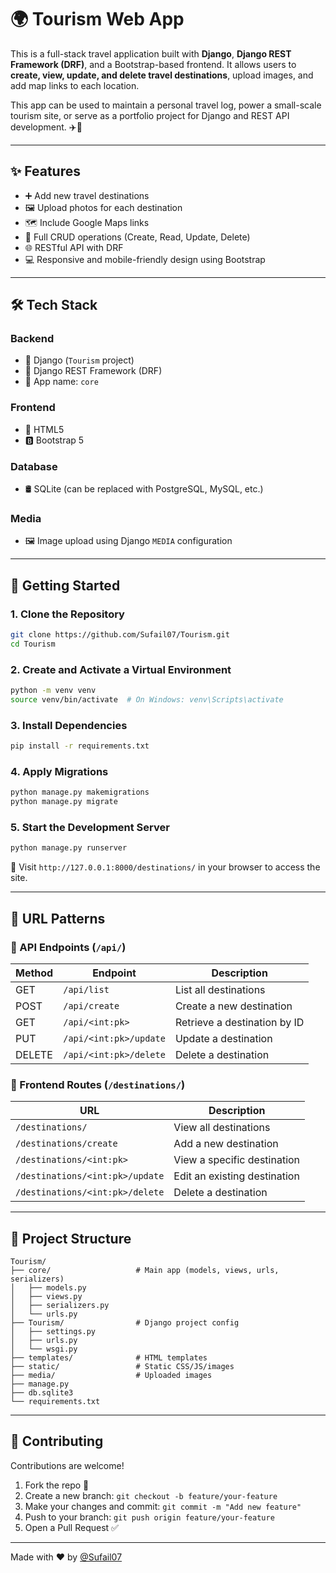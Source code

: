 
# 🌍 Tourism Web App

This is a full-stack travel application built with **Django**, **Django REST Framework (DRF)**, and a Bootstrap-based frontend. It allows users to **create, view, update, and delete travel destinations**, upload images, and add map links to each location.

This app can be used to maintain a personal travel log, power a small-scale tourism site, or serve as a portfolio project for Django and REST API development. ✈️🧳

---

## ✨ Features

- ➕ Add new travel destinations  
- 🖼️ Upload photos for each destination  
- 🗺️ Include Google Maps links  
- 🔄 Full CRUD operations (Create, Read, Update, Delete)  
- 🌐 RESTful API with DRF  
- 💻 Responsive and mobile-friendly design using Bootstrap  

---

## 🛠️ Tech Stack

### Backend
- 🐍 Django (`Tourism` project)
- 🔗 Django REST Framework (DRF)
- 📁 App name: `core`

### Frontend
- 🧱 HTML5
- 🅱️ Bootstrap 5

### Database
- 🛢️ SQLite (can be replaced with PostgreSQL, MySQL, etc.)

### Media
- 🖼️ Image upload using Django `MEDIA` configuration

---

## 🚀 Getting Started

### 1. Clone the Repository

```bash
git clone https://github.com/Sufail07/Tourism.git
cd Tourism
````

### 2. Create and Activate a Virtual Environment

```bash
python -m venv venv
source venv/bin/activate  # On Windows: venv\Scripts\activate
```

### 3. Install Dependencies

```bash
pip install -r requirements.txt
```

### 4. Apply Migrations

```bash
python manage.py makemigrations
python manage.py migrate
```

### 5. Start the Development Server

```bash
python manage.py runserver
```

📍 Visit `http://127.0.0.1:8000/destinations/` in your browser to access the site.

---

## 🔗 URL Patterns

### 🔹 API Endpoints (`/api/`)

| Method | Endpoint               | Description                  |
| ------ | ---------------------- | ---------------------------- |
| GET    | `/api/list`            | List all destinations        |
| POST   | `/api/create`          | Create a new destination     |
| GET    | `/api/<int:pk>`        | Retrieve a destination by ID |
| PUT    | `/api/<int:pk>/update` | Update a destination         |
| DELETE | `/api/<int:pk>/delete` | Delete a destination         |

### 🔸 Frontend Routes (`/destinations/`)

| URL                             |  Description                  |
| ------------------------------- |  ---------------------------- |
| `/destinations/`                |  View all destinations        |
| `/destinations/create`          |  Add a new destination        |
| `/destinations/<int:pk>`        |  View a specific destination  |
| `/destinations/<int:pk>/update` |  Edit an existing destination |
| `/destinations/<int:pk>/delete` |  Delete a destination         |

---

## 📁 Project Structure

```
Tourism/
├── core/                   # Main app (models, views, urls, serializers)
│   ├── models.py
│   ├── views.py
│   ├── serializers.py
│   └── urls.py
├── Tourism/                # Django project config
│   ├── settings.py
│   ├── urls.py
│   └── wsgi.py
├── templates/              # HTML templates
├── static/                 # Static CSS/JS/images
├── media/                  # Uploaded images
├── manage.py
├── db.sqlite3
└── requirements.txt
```

---

## 🤝 Contributing

Contributions are welcome!

1. Fork the repo 🍴
2. Create a new branch: `git checkout -b feature/your-feature`
3. Make your changes and commit: `git commit -m "Add new feature"`
4. Push to your branch: `git push origin feature/your-feature`
5. Open a Pull Request ✅

---


Made with ❤️ by [@Sufail07](https://github.com/Sufail07)
